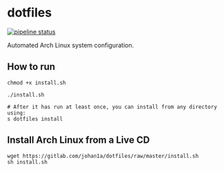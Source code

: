 
# dotfiles

[![pipeline status](https://gitlab.com/johan1a/dotfiles/badges/master/pipeline.svg)](https://gitlab.com/johan1a/dotfiles/commits/master)

Automated Arch Linux system configuration.

## How to run

```
chmod +x install.sh

./install.sh

# After it has run at least once, you can install from any directory using:
s dotfiles install
```

## Install Arch Linux from a Live CD

```
wget https://gitlab.com/johan1a/dotfiles/raw/master/install.sh
sh install.sh
```


